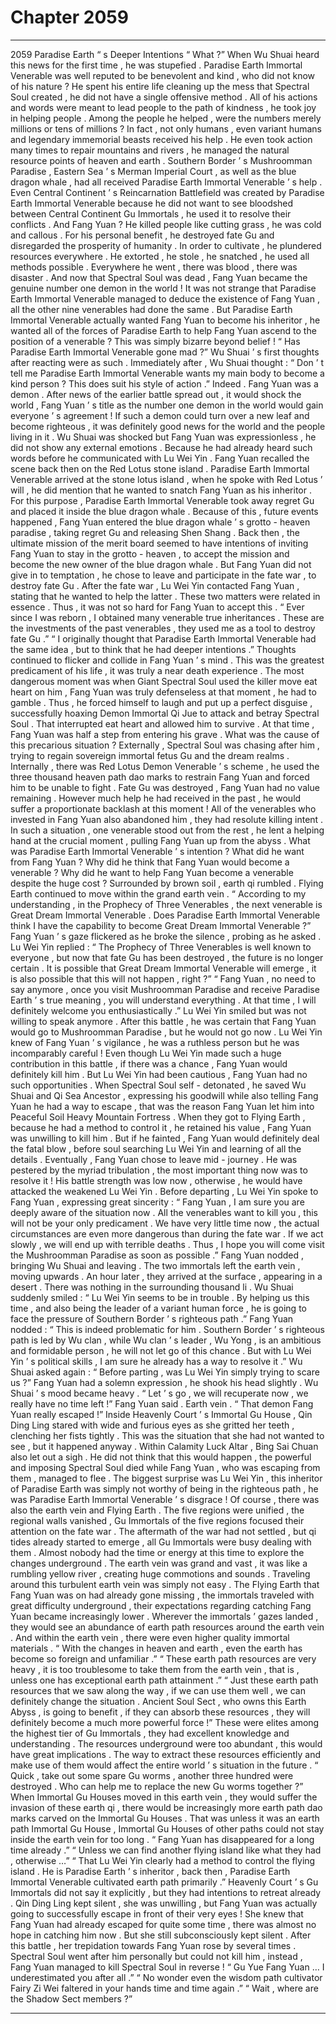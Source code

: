 
# Chapter 2059


---

2059 Paradise Earth “ s Deeper Intentions “ What ?” When Wu Shuai heard this news for the first time , he was stupefied .
Paradise Earth Immortal Venerable was well reputed to be benevolent and kind , who did not know of his nature ? He spent his entire life cleaning up the mess that Spectral Soul created , he did not have a single offensive method . All of his actions and words were meant to lead people to the path of kindness , he took joy in helping people .
Among the people he helped , were the numbers merely millions or tens of millions ? In fact , not only humans , even variant humans and legendary immemorial beasts received his help . He even took action many times to repair mountains and rivers , he managed the natural resource points of heaven and earth .
Southern Border ’ s Mushroomman Paradise , Eastern Sea ’ s Merman Imperial Court , as well as the blue dragon whale , had all received Paradise Earth Immortal Venerable ’ s help .
Even Central Continent ’ s Reincarnation Battlefield was created by Paradise Earth Immortal Venerable because he did not want to see bloodshed between Central Continent Gu Immortals , he used it to resolve their conflicts .
And Fang Yuan ?
He killed people like cutting grass , he was cold and callous . For his personal benefit , he destroyed fate Gu and disregarded the prosperity of humanity .
In order to cultivate , he plundered resources everywhere . He extorted , he stole , he snatched , he used all methods possible .
Everywhere he went , there was blood , there was disaster .
And now that Spectral Soul was dead , Fang Yuan became the genuine number one demon in the world !
It was not strange that Paradise Earth Immortal Venerable managed to deduce the existence of Fang Yuan , all the other nine venerables had done the same . But Paradise Earth Immortal Venerable actually wanted Fang Yuan to become his inheritor , he wanted all of the forces of Paradise Earth to help Fang Yuan ascend to the position of a venerable ?
This was simply bizarre beyond belief !
“ Has Paradise Earth Immortal Venerable gone mad ?” Wu Shuai ’ s first thoughts after reacting were as such .
Immediately after , Wu Shuai thought : “ Don ’ t tell me Paradise Earth Immortal Venerable wants my main body to become a kind person ? This does suit his style of action .”
Indeed .
Fang Yuan was a demon .
After news of the earlier battle spread out , it would shock the world , Fang Yuan ’ s title as the number one demon in the world would gain everyone ’ s agreement !
If such a demon could turn over a new leaf and become righteous , it was definitely good news for the world and the people living in it .
Wu Shuai was shocked but Fang Yuan was expressionless , he did not show any external emotions .
Because he had already heard such words before he communicated with Lu Wei Yin .
Fang Yuan recalled the scene back then on the Red Lotus stone island .
Paradise Earth Immortal Venerable arrived at the stone lotus island , when he spoke with Red Lotus ’ will , he did mention that he wanted to snatch Fang Yuan as his inheritor .
For this purpose , Paradise Earth Immortal Venerable took away regret Gu and placed it inside the blue dragon whale .
Because of this , future events happened , Fang Yuan entered the blue dragon whale ’ s grotto - heaven paradise , taking regret Gu and releasing Shen Shang .
Back then , the ultimate mission of the merit board seemed to have intentions of inviting Fang Yuan to stay in the grotto - heaven , to accept the mission and become the new owner of the blue dragon whale . But Fang Yuan did not give in to temptation , he chose to leave and participate in the fate war , to destroy fate Gu .
After the fate war , Lu Wei Yin contacted Fang Yuan , stating that he wanted to help the latter .
These two matters were related in essence .
Thus , it was not so hard for Fang Yuan to accept this .
“ Ever since I was reborn , I obtained many venerable true inheritances . These are the investments of the past venerables , they used me as a tool to destroy fate Gu .”
“ I originally thought that Paradise Earth Immortal Venerable had the same idea , but to think that he had deeper intentions .”
Thoughts continued to flicker and collide in Fang Yuan ’ s mind .
This was the greatest predicament of his life , it was truly a near death experience . The most dangerous moment was when Giant Spectral Soul used the killer move eat heart on him , Fang Yuan was truly defenseless at that moment , he had to gamble .
Thus , he forced himself to laugh and put up a perfect disguise , successfully hoaxing Demon Immortal Qi Jue to attack and betray Spectral Soul . That interrupted eat heart and allowed him to survive .
At that time , Fang Yuan was half a step from entering his grave .
What was the cause of this precarious situation ?
Externally , Spectral Soul was chasing after him , trying to regain sovereign immortal fetus Gu and the dream realms .
Internally , there was Red Lotus Demon Venerable ’ s scheme , he used the three thousand heaven path dao marks to restrain Fang Yuan and forced him to be unable to fight .
Fate Gu was destroyed , Fang Yuan had no value remaining . However much help he had received in the past , he would suffer a proportionate backlash at this moment !
All of the venerables who invested in Fang Yuan also abandoned him , they had resolute killing intent .
In such a situation , one venerable stood out from the rest , he lent a helping hand at the crucial moment , pulling Fang Yuan up from the abyss .
What was Paradise Earth Immortal Venerable ’ s intention ?
What did he want from Fang Yuan ?
Why did he think that Fang Yuan would become a venerable ?
Why did he want to help Fang Yuan become a venerable despite the huge cost ?
Surrounded by brown soil , earth qi rumbled .
Flying Earth continued to move within the grand earth vein .
“ According to my understanding , in the Prophecy of Three Venerables , the next venerable is Great Dream Immortal Venerable . Does Paradise Earth Immortal Venerable think I have the capability to become Great Dream Immortal Venerable ?” Fang Yuan ’ s gaze flickered as he broke the silence , probing as he asked .
Lu Wei Yin replied : “ The Prophecy of Three Venerables is well known to everyone , but now that fate Gu has been destroyed , the future is no longer certain . It is possible that Great Dream Immortal Venerable will emerge , it is also possible that this will not happen , right ?”
“ Fang Yuan , no need to say anymore , once you visit Mushroomman Paradise and receive Paradise Earth ’ s true meaning , you will understand everything . At that time , I will definitely welcome you enthusiastically .”
Lu Wei Yin smiled but was not willing to speak anymore .
After this battle , he was certain that Fang Yuan would go to Mushroomman Paradise , but he would not go now .
Lu Wei Yin knew of Fang Yuan ’ s vigilance , he was a ruthless person but he was incomparably careful !
Even though Lu Wei Yin made such a huge contribution in this battle , if there was a chance , Fang Yuan would definitely kill him .
But Lu Wei Yin had been cautious , Fang Yuan had no such opportunities . When Spectral Soul self - detonated , he saved Wu Shuai and Qi Sea Ancestor , expressing his goodwill while also telling Fang Yuan he had a way to escape , that was the reason Fang Yuan let him into Peaceful Soil Heavy Mountain Fortress .
When they got to Flying Earth , because he had a method to control it , he retained his value , Fang Yuan was unwilling to kill him .
But if he fainted , Fang Yuan would definitely deal the fatal blow , before soul searching Lu Wei Yin and learning of all the details .
Eventually , Fang Yuan chose to leave mid - journey .
He was pestered by the myriad tribulation , the most important thing now was to resolve it !
His battle strength was low now , otherwise , he would have attacked the weakened Lu Wei Yin .
Before departing , Lu Wei Yin spoke to Fang Yuan , expressing great sincerity : “ Fang Yuan , I am sure you are deeply aware of the situation now . All the venerables want to kill you , this will not be your only predicament . We have very little time now , the actual circumstances are even more dangerous than during the fate war . If we act slowly , we will end up with terrible deaths . Thus , I hope you will come visit the Mushroomman Paradise as soon as possible .”
Fang Yuan nodded , bringing Wu Shuai and leaving .
The two immortals left the earth vein , moving upwards . An hour later , they arrived at the surface , appearing in a desert .
There was nothing in the surrounding thousand li .
Wu Shuai suddenly smiled : “ Lu Wei Yin seems to be in trouble . By helping us this time , and also being the leader of a variant human force , he is going to face the pressure of Southern Border ’ s righteous path .”
Fang Yuan nodded : “ This is indeed problematic for him . Southern Border ’ s righteous path is led by Wu clan , while Wu clan ’ s leader , Wu Yong , is an ambitious and formidable person , he will not let go of this chance . But with Lu Wei Yin ’ s political skills , I am sure he already has a way to resolve it .”
Wu Shuai asked again : “ Before parting , was Lu Wei Yin simply trying to scare us ?”
Fang Yuan had a solemn expression , he shook his head slightly .
Wu Shuai ’ s mood became heavy .
“ Let ’ s go , we will recuperate now , we really have no time left !” Fang Yuan said .
Earth vein .
“ That demon Fang Yuan really escaped !” Inside Heavenly Court ’ s Immortal Gu House , Qin Ding Ling stared with wide and furious eyes as she gritted her teeth , clenching her fists tightly .
This was the situation that she had not wanted to see , but it happened anyway .
Within Calamity Luck Altar , Bing Sai Chuan also let out a sigh .
He did not think that this would happen , the powerful and imposing Spectral Soul died while Fang Yuan , who was escaping from them , managed to flee . The biggest surprise was Lu Wei Yin , this inheritor of Paradise Earth was simply not worthy of being in the righteous path , he was Paradise Earth Immortal Venerable ’ s disgrace !
Of course , there was also the earth vein and Flying Earth .
The five regions were unified , the regional walls vanished , Gu Immortals of the five regions focused their attention on the fate war . The aftermath of the war had not settled , but qi tides already started to emerge , all Gu Immortals were busy dealing with them . Almost nobody had the time or energy at this time to explore the changes underground .
The earth vein was grand and vast , it was like a rumbling yellow river , creating huge commotions and sounds . Traveling around this turbulent earth vein was simply not easy .
The Flying Earth that Fang Yuan was on had already gone missing , the immortals traveled with great difficulty underground , their expectations regarding catching Fang Yuan became increasingly lower .
Wherever the immortals ’ gazes landed , they would see an abundance of earth path resources around the earth vein . And within the earth vein , there were even higher quality immortal materials .
“ With the changes in heaven and earth , even the earth has become so foreign and unfamiliar .”
“ These earth path resources are very heavy , it is too troublesome to take them from the earth vein , that is , unless one has exceptional earth path attainment .”
“ Just these earth path resources that we saw along the way , if we can use them well , we can definitely change the situation . Ancient Soul Sect , who owns this Earth Abyss , is going to benefit , if they can absorb these resources , they will definitely become a much more powerful force !”
These were elites among the highest tier of Gu Immortals , they had excellent knowledge and understanding .
The resources underground were too abundant , this would have great implications . The way to extract these resources efficiently and make use of them would affect the entire world ’ s situation in the future .
“ Quick , take out some spare Gu worms , another three hundred were destroyed . Who can help me to replace the new Gu worms together ?”
When Immortal Gu Houses moved in this earth vein , they would suffer the invasion of these earth qi , there would be increasingly more earth path dao marks carved on the Immortal Gu Houses .
That was unless it was an earth path Immortal Gu House , Immortal Gu Houses of other paths could not stay inside the earth vein for too long .
“ Fang Yuan has disappeared for a long time already .”
“ Unless we can find another flying island like what they had , otherwise …”
“ That Lu Wei Yin clearly had a method to control the flying island . He is Paradise Earth ’ s inheritor , back then , Paradise Earth Immortal Venerable cultivated earth path primarily .”
Heavenly Court ’ s Gu Immortals did not say it explicitly , but they had intentions to retreat already .
Qin Ding Ling kept silent , she was unwilling , but Fang Yuan was actually going to successfully escape in front of their very eyes ! She knew that Fang Yuan had already escaped for quite some time , there was almost no hope in catching him now .
But she still subconsciously kept silent .
After this battle , her trepidation towards Fang Yuan rose by several times . Spectral Soul went after him personally but could not kill him , instead , Fang Yuan managed to kill Spectral Soul in reverse !
“ Gu Yue Fang Yuan … I underestimated you after all .”
“ No wonder even the wisdom path cultivator Fairy Zi Wei faltered in your hands time and time again .”
“ Wait , where are the Shadow Sect members ?”

---

